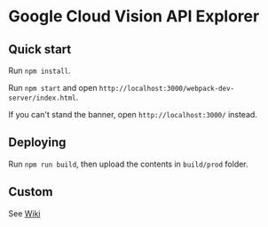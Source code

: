 # Google Cloud Vision API Explorer

## Quick start

Run `npm install`.

Run `npm start` and open `http://localhost:3000/webpack-dev-server/index.html`.

If you can't stand the banner, open `http://localhost:3000/` instead.

## Deploying

Run `npm run build`, then upload the contents in `build/prod` folder.

## Custom

See [Wiki](https://github.com/reactiveai/cloud-vision-explorer/wiki/How-to-build-your-own-galaxy)

